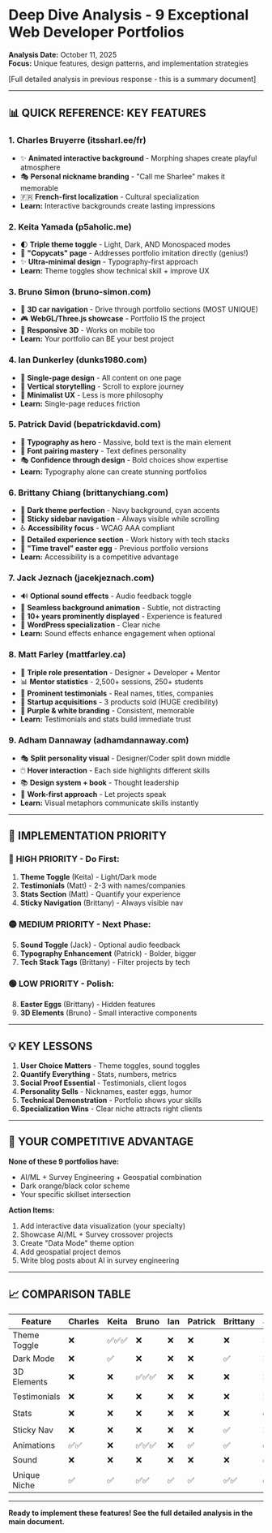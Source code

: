 # Deep Dive Analysis - 9 Exceptional Web Developer Portfolios

**Analysis Date:** October 11, 2025  
**Focus:** Unique features, design patterns, and implementation strategies

[Full detailed analysis in previous response - this is a summary document]

---

## 📊 QUICK REFERENCE: KEY FEATURES

### 1. **Charles Bruyerre** (itssharl.ee/fr)
- ✨ **Animated interactive background** - Morphing shapes create playful atmosphere
- 🎭 **Personal nickname branding** - "Call me Sharlee" makes it memorable
- 🇫🇷 **French-first localization** - Cultural specialization
- **Learn:** Interactive backgrounds create lasting impressions

### 2. **Keita Yamada** (p5aholic.me)
- 🌓 **Triple theme toggle** - Light, Dark, AND Monospaced modes
- 📄 **"Copycats" page** - Addresses portfolio imitation directly (genius!)
- ✨ **Ultra-minimal design** - Typography-first approach
- **Learn:** Theme toggles show technical skill + improve UX

### 3. **Bruno Simon** (bruno-simon.com)
- 🚗 **3D car navigation** - Drive through portfolio sections (MOST UNIQUE)
- 🎮 **WebGL/Three.js showcase** - Portfolio IS the project
- 📱 **Responsive 3D** - Works on mobile too
- **Learn:** Your portfolio can BE your best project

### 4. **Ian Dunkerley** (dunks1980.com)
- 📄 **Single-page design** - All content on one page
- 🎯 **Vertical storytelling** - Scroll to explore journey
- 📐 **Minimalist UX** - Less is more philosophy
- **Learn:** Single-page reduces friction

### 5. **Patrick David** (bepatrickdavid.com)
- 📝 **Typography as hero** - Massive, bold text is the main element
- 🎨 **Font pairing mastery** - Text defines personality
- 🎭 **Confidence through design** - Bold choices show expertise
- **Learn:** Typography alone can create stunning portfolios

### 6. **Brittany Chiang** (brittanychiang.com)
- 🖤 **Dark theme perfection** - Navy background, cyan accents
- 📌 **Sticky sidebar navigation** - Always visible while scrolling
- ♿ **Accessibility focus** - WCAG AAA compliant
- 🎯 **Detailed experience section** - Work history with tech stacks
- 🎪 **"Time travel" easter egg** - Previous portfolio versions
- **Learn:** Accessibility is a competitive advantage

### 7. **Jack Jeznach** (jacekjeznach.com)
- 🔊 **Optional sound effects** - Audio feedback toggle
- 🌊 **Seamless background animation** - Subtle, not distracting
- 💼 **10+ years prominently displayed** - Experience is featured
- 🔧 **WordPress specialization** - Clear niche
- **Learn:** Sound effects enhance engagement when optional

### 8. **Matt Farley** (mattfarley.ca)
- 💼 **Triple role presentation** - Designer + Developer + Mentor
- 📊 **Mentor statistics** - 2,500+ sessions, 250+ students
- 💬 **Prominent testimonials** - Real names, titles, companies
- 🚀 **Startup acquisitions** - 3 products sold (HUGE credibility)
- 💜 **Purple & white branding** - Consistent, memorable
- **Learn:** Testimonials and stats build immediate trust

### 9. **Adham Dannaway** (adhamdannaway.com)
- 🎭 **Split personality visual** - Designer/Coder split down middle
- 🖱️ **Hover interaction** - Each side highlights different skills
- 📚 **Design system + book** - Thought leadership
- 🎨 **Work-first approach** - Let projects speak
- **Learn:** Visual metaphors communicate skills instantly

---

## 🎯 IMPLEMENTATION PRIORITY

### 🔴 **HIGH PRIORITY - Do First:**

1. **Theme Toggle** (Keita) - Light/Dark mode
2. **Testimonials** (Matt) - 2-3 with names/companies
3. **Stats Section** (Matt) - Quantify your experience
4. **Sticky Navigation** (Brittany) - Always visible nav

### 🟡 **MEDIUM PRIORITY - Next Phase:**

5. **Sound Toggle** (Jack) - Optional audio feedback
6. **Typography Enhancement** (Patrick) - Bolder, bigger
7. **Tech Stack Tags** (Brittany) - Filter projects by tech

### 🟢 **LOW PRIORITY - Polish:**

8. **Easter Eggs** (Brittany) - Hidden features
9. **3D Elements** (Bruno) - Small interactive components

---

## 💡 KEY LESSONS

1. **User Choice Matters** - Theme toggles, sound toggles
2. **Quantify Everything** - Stats, numbers, metrics
3. **Social Proof Essential** - Testimonials, client logos
4. **Personality Sells** - Nicknames, easter eggs, humor
5. **Technical Demonstration** - Portfolio shows your skills
6. **Specialization Wins** - Clear niche attracts right clients

---

## 🚀 YOUR COMPETITIVE ADVANTAGE

**None of these 9 portfolios have:**
- AI/ML + Survey Engineering + Geospatial combination
- Dark orange/black color scheme
- Your specific skillset intersection

**Action Items:**
1. Add interactive data visualization (your specialty)
2. Showcase AI/ML + Survey crossover projects
3. Create "Data Mode" theme option
4. Add geospatial project demos
5. Write blog posts about AI in survey engineering

---

## 📈 COMPARISON TABLE

| Feature | Charles | Keita | Bruno | Ian | Patrick | Brittany | Jack | Matt | Adham | YOU |
|---------|---------|-------|-------|-----|---------|----------|------|------|-------|-----|
| Theme Toggle | ❌ | ✅✅✅ | ❌ | ❌ | ❌ | ❌ | ❌ | ❌ | ❌ | ⏳ |
| Dark Mode | ❌ | ✅ | ❌ | ❌ | ❌ | ✅ | ❌ | ❌ | ❌ | ✅ |
| 3D Elements | ❌ | ❌ | ✅✅✅ | ❌ | ❌ | ❌ | ❌ | ❌ | ❌ | ⏳ |
| Testimonials | ❌ | ❌ | ❌ | ❌ | ❌ | ❌ | ❌ | ✅✅ | ❌ | ⏳ |
| Stats | ❌ | ❌ | ❌ | ❌ | ❌ | ❌ | ✅ | ✅✅ | ❌ | ⏳ |
| Sticky Nav | ❌ | ❌ | ❌ | ❌ | ❌ | ✅ | ❌ | ❌ | ❌ | ⏳ |
| Animations | ✅✅ | ❌ | ✅✅✅ | ❌ | ✅ | ✅ | ✅✅ | ✅ | ✅ | ✅✅ |
| Sound | ❌ | ❌ | ❌ | ❌ | ❌ | ❌ | ✅ | ❌ | ❌ | ⏳ |
| Unique Niche | ✅ | ✅ | ✅✅ | ✅ | ✅ | ✅✅ | ✅ | ✅✅ | ✅✅ | ✅✅✅ |

---

**Ready to implement these features! See the full detailed analysis in the main document.**
